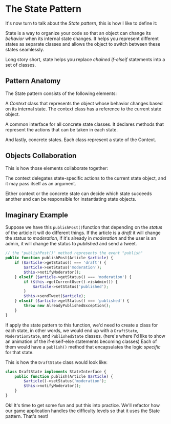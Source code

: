 # The State Pattern

It's now turn to talk about the *State pattern*, this is how I like to define it:

State is a way to organize your code so that an object can change its *behavior*
when its internal state changes. It helps you represent different states as separate classes
and allows the object to switch between these states seamlessly.

Long story short, state helps you replace *chained if-elseif* statements into a set of classes.

## Pattern Anatomy

The State pattern consists of the following elements:

A *Context* class that represents the object whose behavior changes based on its internal state.
The context class has a reference to the current state object.

A common interface for all concrete state classes. It declares methods that represent 
the actions that can be taken in each state.

And lastly, concrete states. Each class represent a state of the Context.

## Objects Collaboration

This is how those elements collaborate together:

The context delegates state-specific actions to the current state object, and it may
pass itself as an argument.

Either context or the concrete state can decide which state succeeds another and can
be responsible for instantiating state objects.

## Imaginary Example

Suppose we have this `publishPost()`function that depending on the *status* of the article
it will do different things. If the article is a *draft* it will change the status to *moderation*,
if it's already in *moderation* and the user is an admin, it will change the status
to *published* and send a tweet.

```php
// the "publishPost()" method represents the event "publish"
public function publishPost(Article $article) {
    if ($article->getStatus() === 'draft') {
        $article->setStatus('moderation');
        $this->notifyModerator();
    } elseif ($article->getStatus() === 'moderation') {
        if ($this->getCurrentUser()->isAdmin()) {
            $article->setStatus('published');
        } 
        $this->sendTweet($article);
    } elseif ($article->getStatus() === 'published') {
        throw new AlreadyPublishedException();
    }
}
```

If apply the state pattern to this function, we'd need to create a class for each state,
in other words, we would end up with a `DraftState`, `ModerationState`, and `PublishedState` classes.
(here's where I'd like to show an animation of the if-elseif-else statements becoming classes)
Each of them would have a `publish()` method that encapsulates the logic *specific* for that state.

This is how the `DraftState` class would look like:

```php
class DraftState implements StateInterface {
    public function publish(Article $article) {
        $article()->setStatus('moderation');
        $this->notifyModerator();
    }
}
```

Ok! It's time to get some fun and put this into practice. We'll refactor how our
game application handles the difficulty levels so that it uses the State pattern.
That's next!
